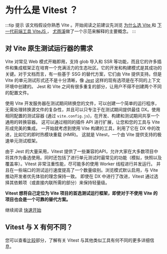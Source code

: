 # 为什么是 Vitest ？

:::tip 提示
该文档假设你熟悉 Vite 。开始阅读之前建议先浏览 [为什么选 Vite ](https://cn.vitejs.dev/guide/why.html) 和 [下一代前端工具 ViteJS ](https://www.bilibili.com/video/BV1kh411Q7WN) ， [尤雨溪](https://github.com/yyx990803)做了一个示范来解释的主要概念。
:::

## 对 Vite 原生测试运行器的需求

Vite 对常见 Web 模式开箱即用，支持 glob 导入和 SSR 等功能，而且它的许多插件和集成框架正在培育一个充满活力的生态社区。它的开发和构建模式是其成功的关键。对于文档而言，有一些基于 SSG 的替代方案，它们由 Vite 提供支持。但是 Vite 的单元测试形式还不是十分清晰，像 [Jest](https://jestjs.io/zh-Hans/) 这样的现有选项是在不同的上下文环境中创建的。 Jest 和 Vite 之间有很多重复的部分，让用户不得不创建两个不同的配置文件。

使用 Vite 开发服务器在测试期间转换您的文件，可以创建一个简单的运行程序，无需处理转换源文件的复杂性，并且可以只专注于在测试期间提供最佳 DX。使用相同配置的测试容器 (通过 `vite.config.js`)，在开发、构建和测试期间共享一个通用的转换容器。 这可以通过相同的插件 API 进行扩展，让您和您的工具与 Vite 形成完美的集成。 一开始就考虑到使用 Vite 构建的工具，利用了它在 DX 中的改进，比如它的即时热模块重载 (HMR)。 这就是 Vitest，一个由 Vite 提供支持的极速单元测试框架。

由于 Jest 的大量采用，Vitest 提供了一些兼容的API，允许大家在大多数项目中将其作为备选使用。同时还包括了进行单元测试时最常见的功能（模拟，快照以及覆盖率）。Vitest 非常注重性能，尽可能多的使用 Worker 线程进行并发运行。 并且在一些端口的测试运行速度提高了一个数量级别。浏览模式默认启用，与 Vite 推动开发者优先体验的理念保持一致。 即使在 DX 中进行了改进，Vitest 通过选择其依赖项（或直接内联所需的部分）来保持轻量级。

**Vitest 想将自己定位为 Vite 项目的首选测试运行框架，即使对于不使用 Vite 的项目也会是一个可靠的替代方案。**

继续阅读 [快速开始](./index)

## Vitest 与 X 有何不同？

您可以查看[比较](./comparisons)部分，了解有关 Vitest 与其他类似工具有何不同的更多详细信息。
